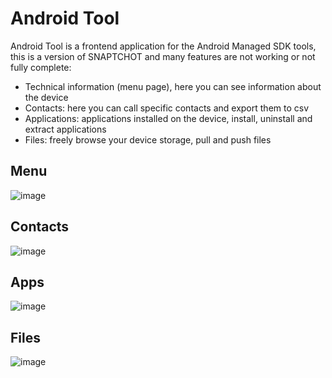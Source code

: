 # Android Tool

Android Tool is a frontend application for the Android Managed SDK tools, this is a version of SNAPTCHOT and many features are not working or not fully complete:

- Technical information (menu page), here you can see information about the device
- Contacts: here you can call specific contacts and export them to csv
- Applications: applications installed on the device, install, uninstall and extract applications
- Files: freely browse your device storage, pull and push files

## Menu

![image](https://github.com/user-attachments/assets/c4bcf499-9fbc-426b-8d8a-bca3531b6760)

## Contacts

![image](https://github.com/user-attachments/assets/cdcf363b-d911-4535-947b-45785b0092ff)

## Apps

![image](https://github.com/user-attachments/assets/eeae30a8-cd53-41fb-97f5-6d67dd727048)

## Files

![image](https://github.com/user-attachments/assets/29309504-7ae9-4f10-b075-015d918cf2a3)
